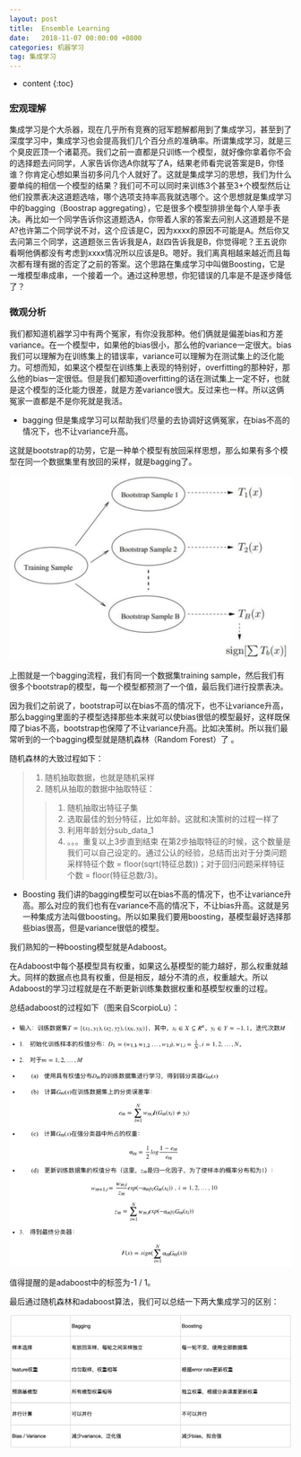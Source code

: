 ```yaml
---
layout: post
title:  Ensemble Learning
date:   2018-11-07 00:00:00 +0800
categories: 机器学习
tag: 集成学习
---
```


* content
{:toc}


### 宏观理解
集成学习是个大杀器，现在几乎所有竞赛的冠军题解都用到了集成学习，甚至到了深度学习中，集成学习也会提高我们几个百分点的准确率。所谓集成学习，就是三个臭皮匠顶一个诸葛亮。我们之前一直都是只训练一个模型，就好像你拿着你不会的选择题去问同学，人家告诉你选A你就写了A，结果老师看完说答案是B，你怪谁？你肯定心想如果当初多问几个人就好了。这就是集成学习的思想，我们为什么要单纯的相信一个模型的结果？我们可不可以同时来训练3个甚至3+个模型然后让他们投票表决这道题选啥，哪个选项支持率高我就选哪个。这个思想就是集成学习中的bagging（Boostrap aggregating），它是很多个模型排排坐每个人举手表决。再比如一个同学告诉你这道题选A，你带着人家的答案去问别人这道题是不是A?也许第二个同学说不对，这个应该是C，因为xxxx的原因不可能是A。然后你又去问第三个同学，这道题张三告诉我是A，赵四告诉我是B，你觉得呢？王五说你看啊他俩都没有考虑到xxxx情况所以应该是B。嗯好。我们离真相越来越近而且每次都有理有据的否定了之前的答案。这个思路在集成学习中叫做Boosting，它是一堆模型串成串，一个接着一个。通过这种思想，你犯错误的几率是不是逐步降低了？

### 微观分析
我们都知道机器学习中有两个冤家，有你没我那种。他们俩就是偏差bias和方差variance。在一个模型中，如果他的bias很小，那么他的variance一定很大。bias我们可以理解为在训练集上的错误率，variance可以理解为在测试集上的泛化能力。可想而知，如果这个模型在训练集上表现的特别好，overfitting的那种好，那么他的bias一定很低。但是我们都知道overfitting的话在测试集上一定不好，也就是这个模型的泛化能力很差，就是方差variance很大。反过来也一样。所以这俩冤家一直都是不是你死就是我活。

- bagging
但是集成学习可以帮助我们尽量的去协调好这俩冤家，在bias不高的情况下，也不让variance升高。

这就是bootstrap的功劳，它是一种单个模型有放回采样思想，那么如果有多个模型在同一个数据集里有放回的采样，就是bagging了。

<p align="center"> 
  <img src="/imgs/ensemblelearning/1.png">
</p>

上图就是一个bagging流程，我们有同一个数据集training sample，然后我们有很多个bootstrap的模型，每一个模型都预测了一个值，最后我们进行投票表决。

因为我们之前说了，bootstrap可以在bias不高的情况下，也不让variance升高，那么bagging里面的子模型选择那些本来就可以使bias很低的模型最好，这样既保障了bias不高，bootstrap也保障了不让variance升高。比如决策树。所以我们最常听到的一个bagging模型就是随机森林（Random Forest）了 。

随机森林的大致过程如下：

> 1. 随机抽取数据，也就是随机采样
> 2. 随机从抽取的数据中抽取特征：
>> 1. 随机抽取出特征子集
>> 2. 选取最佳的划分特征，比如年龄。这就和决策树的过程一样了
>> 3. 利用年龄划分sub_data_1
>> 4. 。。。重复以上3步直到结束
在第2步抽取特征的时候，这个数量是我们可以自己设定的。通过公认的经验，总结而出对于分类问题采样特征个数 = floor(sqrt(特征总数))；对于回归问题采样特征个数 = floor(特征总数/3)。

- Boosting
我们讲的bagging模型可以在bias不高的情况下，也不让variance升高。那么对应的我们也有在variance不高的情况下，不让bias升高。这就是另一种集成方法叫做boosting。所以如果我们要用boosting，基模型最好选择那些bias很高，但是variance很低的模型。

我们熟知的一种boosting模型就是Adaboost。

在Adaboost中每个基模型具有权重，如果这么基模型的能力越好，那么权重就越大。同样的数据点也具有权重，但是相反，越分不清的点，权重越大。所以Adaboost的学习过程就是在不断更新训练集数据权重和基模型权重的过程。

总结adaboost的过程如下（图来自ScorpioLu）：

<p align="center"> 
  <img src="/imgs/ensemblelearning/2.png">
</p>

值得提醒的是adaboost中的标签为-1 / 1。

最后通过随机森林和adaboost算法，我们可以总结一下两大集成学习的区别：

<p align="center"> 
  <img src="/imgs/ensemblelearning/3.png">
</p>
